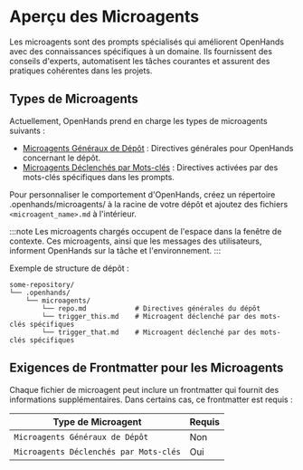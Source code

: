 # Aperçu des Microagents

Les microagents sont des prompts spécialisés qui améliorent OpenHands avec des connaissances spécifiques à un domaine.
Ils fournissent des conseils d'experts, automatisent les tâches courantes et assurent des pratiques cohérentes dans les projets.

## Types de Microagents

Actuellement, OpenHands prend en charge les types de microagents suivants :

- [Microagents Généraux de Dépôt](./microagents-repo) : Directives générales pour OpenHands concernant le dépôt.
- [Microagents Déclenchés par Mots-clés](./microagents-keyword) : Directives activées par des mots-clés spécifiques dans les prompts.

Pour personnaliser le comportement d'OpenHands, créez un répertoire .openhands/microagents/ à la racine de votre dépôt et
ajoutez des fichiers `<microagent_name>.md` à l'intérieur.

:::note
Les microagents chargés occupent de l'espace dans la fenêtre de contexte.
Ces microagents, ainsi que les messages des utilisateurs, informent OpenHands sur la tâche et l'environnement.
:::

Exemple de structure de dépôt :

```
some-repository/
└── .openhands/
    └── microagents/
        └── repo.md            # Directives générales du dépôt
        └── trigger_this.md    # Microagent déclenché par des mots-clés spécifiques
        └── trigger_that.md    # Microagent déclenché par des mots-clés spécifiques
```

## Exigences de Frontmatter pour les Microagents

Chaque fichier de microagent peut inclure un frontmatter qui fournit des informations supplémentaires. Dans certains cas, ce frontmatter
est requis :

| Type de Microagent                     | Requis  |
|----------------------------------------|---------|
| `Microagents Généraux de Dépôt`        | Non     |
| `Microagents Déclenchés par Mots-clés` | Oui     |
